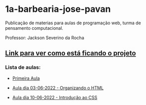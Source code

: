# 1a-barbearia-jose-pavan

Publicação de materias para aulas de programação web, turma de pensamento computacional.

Professor: Jackson Severino da Rocha

## [Link para ver como está ficando o projeto](https://jacksonsr451.github.io/1a-barbearia-jose-pavan/)

### Lista de aulas:

* [Primeira Aula](AULA_1.md)

* [Aula dia 03-06-2022 - Organizando o HTML](AULA_03_06_22.md)

* [Aula dia 10-06-2022 - Introdução ao CSS](AULA_10_06_22.md)